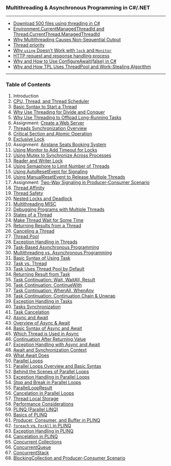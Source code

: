 ### Multithreading & Asynchronous Programming in C#/.NET

---

- [Download 500 files using threading in C#](https://github.com/uwspstar/From-Zero-to-Hero/blob/main/C%23.NET/Multithreading%20%26%20Asynchronous%20Programming/Download%20500%20files%20using%20threading%20in%20C%23.md)
- [Environment.CurrentManagedThreadId and Thread.CurrentThread.ManagedThreadId](https://github.com/uwspstar/From-Zero-to-Hero/blob/main/C%23.NET/Multithreading%20%26%20Asynchronous%20Programming/Environment.CurrentManagedThreadId%20vs%20Thread.CurrentThread.ManagedThreadId.md)
- [Why Multithreading Causes Non-Sequential Output](https://github.com/uwspstar/From-Zero-to-Hero/blob/main/C%23.NET/Multithreading%20%26%20Asynchronous%20Programming/Why%20Multithreading%20Causes%20Non-Sequential%20Output.md)
- [Thread priority](https://github.com/uwspstar/From-Zero-to-Hero/blob/main/C%23.NET/Multithreading%20%26%20Asynchronous%20Programming/Thread%20priority.md)
- [Why `using` Doesn’t Work with `lock` and `Monitor`](https://github.com/uwspstar/From-Zero-to-Hero/blob/main/C%23.NET/Multithreading%20%26%20Asynchronous%20Programming/Why%20%60using%60%20Doesn%E2%80%99t%20Work%20with%20%60lock%60%20and%20%60Monitor%60.md)
- [HTTP request and response handling process](https://github.com/uwspstar/From-Zero-to-Hero/blob/main/C%23.NET/Multithreading%20%26%20Asynchronous%20Programming/HTTP%20request%20and%20response%20handling%20process.md)
- [Why and How to Use ConfigureAwait(false) in C#](https://github.com/uwspstar/From-Zero-to-Hero/blob/main/C%23.NET/Multithreading%20%26%20Asynchronous%20Programming/Why%20and%20How%20to%20Use%20%60ConfigureAwait(false)%60%20in%20C%23.md)
- [Why and How TPL Uses ThreadPool and Work-Stealing Algorithm](https://github.com/uwspstar/From-Zero-to-Hero/blob/main/C%23.NET/Multithreading%20%26%20Asynchronous%20Programming/Why%20and%20How%20TPL%20Uses%20ThreadPool%20and%20Work-Stealing%20Algorithm.md)


---

### Table of Contents

1. Introduction
2. [CPU, Thread, and Thread Scheduler](https://github.com/uwspstar/From-Zero-to-Hero/blob/main/C%23.NET/Multithreading%20%26%20Asynchronous%20Programming/002.%20CPU%2C%20Thread%2C%20and%20Thread%20Scheduler%20in%20C%23.md)
3. [Basic Syntax to Start a Thread](https://github.com/uwspstar/From-Zero-to-Hero/blob/main/C%23.NET/Multithreading%20%26%20Asynchronous%20Programming/003.%20Basic%20Syntax%20to%20Start%20a%20Thread%20in%20C%23.md)
4. [Why Use Threading for Divide and Conquer](https://github.com/uwspstar/From-Zero-to-Hero/blob/main/C%23.NET/Multithreading%20&%20Asynchronous%20Programming/004.%20Why%20Use%20Threading%20for%20Divide%20and%20Conquer%20in%20C%23.md)
5. [Why Use Threading to Offload Long-Running Tasks](https://github.com/uwspstar/From-Zero-to-Hero/blob/main/C%23.NET/Multithreading%20%26%20Asynchronous%20Programming/005.%20Why%20Use%20Threading%20to%20Offload%20Long-Running%20Tasks%20in%20C%23.md)
6. Assignment: [Create a Web Server](https://github.com/uwspstar/From-Zero-to-Hero/blob/main/C%23.NET/Multithreading%20%26%20Asynchronous%20Programming/006.%20Create%20a%20Web%20Server.md)
7. [Threads Synchronization Overview](https://github.com/uwspstar/From-Zero-to-Hero/blob/main/C%23.NET/Multithreading%20%26%20Asynchronous%20Programming/007.%20Overview%20of%20Thread%20Synchronization.md)
8. [Critical Section and Atomic Operation](https://github.com/uwspstar/From-Zero-to-Hero/blob/main/C%23.NET/Multithreading%20%26%20Asynchronous%20Programming/008.%20Critical%20Section.md)
9. [Exclusive Lock](https://github.com/uwspstar/From-Zero-to-Hero/blob/main/C%23.NET/Multithreading%20%26%20Asynchronous%20Programming/009.%20Exclusive%20Lock.md)
10. Assignment: [Airplane Seats Booking System](https://github.com/uwspstar/From-Zero-to-Hero/blob/main/C%23.NET/Multithreading%20%26%20Asynchronous%20Programming/010.%20Airplane%20Seats%20Booking%20System.md)
11. [Using Monitor to Add Timeout for Locks](https://github.com/uwspstar/From-Zero-to-Hero/blob/main/C%23.NET/Multithreading%20%26%20Asynchronous%20Programming/011.%20Using%20%60Monitor%60%20to%20Add%20Timeout%20for%20Locks.md)
12. [Using Mutex to Synchronize Across Processes](https://github.com/uwspstar/From-Zero-to-Hero/blob/main/C%23.NET/Multithreading%20%26%20Asynchronous%20Programming/012.%20Using%20%60Mutex%60%20to%20Synchronize%20Across%20Processes.md)
13. [Reader and Writer Lock](https://github.com/uwspstar/From-Zero-to-Hero/blob/main/C%23.NET/Multithreading%20%26%20Asynchronous%20Programming/013.%20Reader-Writer%20Lock.md)
14. [Using Semaphore to Limit Number of Threads](https://github.com/uwspstar/From-Zero-to-Hero/blob/main/C%23.NET/Multithreading%20%26%20Asynchronous%20Programming/014.%20Using%20%60Semaphore%60%20to%20Limit%20the%20Number%20of%20Threads.md)
15. [Using AutoResetEvent for Signaling](https://github.com/uwspstar/From-Zero-to-Hero/blob/main/C%23.NET/Multithreading%20%26%20Asynchronous%20Programming/015.%20Using%20%60AutoResetEvent%60%20for%20Signaling.md)
16. [Using ManualResetEvent to Release Multiple Threads](https://github.com/uwspstar/From-Zero-to-Hero/blob/main/C%23.NET/Multithreading%20%26%20Asynchronous%20Programming/016.%20Using%20%60ManualResetEvent%60%20to%20Release%20Multiple%20Threads.md)
17. Assignment: [Two-Way Signaling in Producer-Consumer Scenario](https://github.com/uwspstar/From-Zero-to-Hero/blob/main/C%23.NET/Multithreading%20%26%20Asynchronous%20Programming/017.%20Two-Way%20Signaling%20in%20Producer-Consumer%20Scenario.md)
18. [Thread Affinity](https://github.com/uwspstar/From-Zero-to-Hero/blob/main/C%23.NET/Multithreading%20%26%20Asynchronous%20Programming/018.%20Thread%20Affinity.md)
19. [Thread Safety](https://github.com/uwspstar/From-Zero-to-Hero/blob/main/C%23.NET/Multithreading%20%26%20Asynchronous%20Programming/019.%20Thread%20Safety.md)
20. [Nested Locks and Deadlock](https://github.com/uwspstar/From-Zero-to-Hero/blob/main/C%23.NET/Multithreading%20%26%20Asynchronous%20Programming/020.%20Nested%20Locks%20and%20Deadlock.md)
21. [Multithreading MISC](https://github.com/uwspstar/From-Zero-to-Hero/blob/main/C%23.NET/Multithreading%20%26%20Asynchronous%20Programming/021.%20Multithreading%20Miscellaneous%20Topics.md)
22. [Debugging Programs with Multiple Threads](https://github.com/uwspstar/From-Zero-to-Hero/blob/main/C%23.NET/Multithreading%20%26%20Asynchronous%20Programming/022.%20Debugging%20Programs%20with%20Multiple%20Threads.md)
23. [States of a Thread](https://github.com/uwspstar/From-Zero-to-Hero/blob/main/C%23.NET/Multithreading%20%26%20Asynchronous%20Programming/023.%20States%20of%20a%20Thread%3A%20Understanding%20Thread%20Lifecycle.md)
24. [Make Thread Wait for Some Time](https://github.com/uwspstar/From-Zero-to-Hero/blob/main/C%23.NET/Multithreading%20%26%20Asynchronous%20Programming/024.%20%60Thread.SpinWait%60%20vs%20%60Thread.Sleep%60%20vs%20%60Thread.SpinUntil%60.md)
25. [Returning Results from a Thread](https://github.com/uwspstar/From-Zero-to-Hero/blob/main/C%23.NET/Multithreading%20&%20Asynchronous%20Programming/025.%20Returning%20Results%20from%20a%20Thread.md)
26. [Canceling a Thread](https://github.com/uwspstar/From-Zero-to-Hero/blob/main/C%23.NET/Multithreading%20%26%20Asynchronous%20Programming/026.%20Canceling%20a%20Thread.md)
27. [Thread Pool](https://github.com/uwspstar/From-Zero-to-Hero/blob/main/C%23.NET/Multithreading%20%26%20Asynchronous%20Programming/027.%20Thread%20Pool.md)
28. [Exception Handling in Threads](https://github.com/uwspstar/From-Zero-to-Hero/blob/main/C%23.NET/Multithreading%20%26%20Asynchronous%20Programming/028.%20Exception%20Handling%20in%20Threads.md)
29. [Task-Based Asynchronous Programming](https://github.com/uwspstar/From-Zero-to-Hero/blob/main/C%23.NET/Multithreading%20&%20Asynchronous%20Programming/029.%20Task-Based%20Asynchronous%20Programming.md)
30. [Multithreading vs. Asynchronous Programming](https://github.com/uwspstar/From-Zero-to-Hero/blob/main/C%23.NET/Multithreading%20%26%20Asynchronous%20Programming/030.%20Multithreading%20vs.%20Asynchronous%20Programming.md)
31. [Basic Syntax of Using Task](https://github.com/uwspstar/From-Zero-to-Hero/blob/main/C%23.NET/Multithreading%20%26%20Asynchronous%20Programming/031.%20Basic%20Syntax%20of%20Using%20Task.md)
32. [Task vs. Thread](https://github.com/uwspstar/From-Zero-to-Hero/blob/main/C%23.NET/Multithreading%20%26%20Asynchronous%20Programming/032.%20Task%20vs.%20Thread.md)
33. [Task Uses Thread Pool by Default](https://github.com/uwspstar/From-Zero-to-Hero/blob/main/C%23.NET/Multithreading%20%26%20Asynchronous%20Programming/033.%20Task%20Uses%20Thread%20Pool%20by%20Default.md)
34. [Returning Result from Task](https://github.com/uwspstar/From-Zero-to-Hero/blob/main/C%23.NET/Multithreading%20%26%20Asynchronous%20Programming/034.%20Returning%20Result%20from%20Task.md)
35. [Task Continuation: Wait, WaitAll, Result](https://github.com/uwspstar/From-Zero-to-Hero/blob/main/C%23.NET/Multithreading%20%26%20Asynchronous%20Programming/035.%20Task%20Continuation%20in%20C%23%3A%20%60Wait%60%2C%20%60WaitAll%60%2C%20%60Result%60.md)
36. [Task Continuation: ContinueWith](https://github.com/uwspstar/From-Zero-to-Hero/blob/main/C%23.NET/Multithreading%20%26%20Asynchronous%20Programming/036.%20Task%20Continuation%3A%20%60ContinueWith%60.md)
37. [Task Continuation: WhenAll, WhenAny](https://github.com/uwspstar/From-Zero-to-Hero/blob/main/C%23.NET/Multithreading%20%26%20Asynchronous%20Programming/037.%20Task%20Continuation%3A%20%60Task.WhenAll%60%20and%20%60Task.WhenAny%60.md)
38. [Task Continuation: Continuation Chain & Unwrap](https://github.com/uwspstar/From-Zero-to-Hero/blob/main/C%23.NET/Multithreading%20%26%20Asynchronous%20Programming/038.%20Continuation%20Chain%20and%20Unwrap.md)
39. [Exception Handling in Tasks](https://github.com/uwspstar/From-Zero-to-Hero/blob/main/C%23.NET/Multithreading%20%26%20Asynchronous%20Programming/039.%20Exception%20Handling%20in%20Tasks%20in%20C%23.md)
40. [Tasks Synchronization](https://github.com/uwspstar/From-Zero-to-Hero/blob/main/C%23.NET/Multithreading%20%26%20Asynchronous%20Programming/040.%20Task%20Synchronization%20in%20C%23.md)
41. [Task Cancelation](https://github.com/uwspstar/From-Zero-to-Hero/blob/main/C%23.NET/Multithreading%20%26%20Asynchronous%20Programming/041.%20Task%20Cancellation%20in%20C%23.md)
42. [Async and Await](https://github.com/uwspstar/From-Zero-to-Hero/blob/main/C%23.NET/Multithreading%20%26%20Asynchronous%20Programming/042.%20Understanding%20%60async%60%20and%20%60await%60%20in%20C%23.md)
43. [Overview of Async & Await](https://github.com/uwspstar/From-Zero-to-Hero/blob/main/C%23.NET/Multithreading%20%26%20Asynchronous%20Programming/043.%20Overview%20of%20Async%20%26%20Await.md)
44. [Basic Syntax of Async and Await](https://github.com/uwspstar/From-Zero-to-Hero/blob/main/C%23.NET/Multithreading%20%26%20Asynchronous%20Programming/044.%20Basic%20Syntax%20of%20Async%20and%20Await.md)
45. [Which Thread is Used in Async](https://github.com/uwspstar/From-Zero-to-Hero/blob/main/C%23.NET/Multithreading%20%26%20Asynchronous%20Programming/045.%20Which%20Thread%20is%20Used%20in%20Async.md)
46. [Continuation After Returning Value](https://github.com/uwspstar/From-Zero-to-Hero/blob/main/C%23.NET/Multithreading%20%26%20Asynchronous%20Programming/046.%20Continuation%20After%20Returning%20Value.md)
47. [Exception Handling with Async and Await](https://github.com/uwspstar/From-Zero-to-Hero/blob/main/C%23.NET/Multithreading%20%26%20Asynchronous%20Programming/047.%20Exception%20Handling%20with%20Async%20and%20Await.md)
48. [Await and Synchronization Context](https://github.com/uwspstar/From-Zero-to-Hero/blob/main/C%23.NET/Multithreading%20%26%20Asynchronous%20Programming/048.%20Await%20and%20Synchronization%20Context.md)
49. [What Await Does](https://github.com/uwspstar/From-Zero-to-Hero/blob/main/C%23.NET/Multithreading%20%26%20Asynchronous%20Programming/049.%20What%20Await%20Does.md)
50. [Parallel Loops](https://github.com/uwspstar/From-Zero-to-Hero/blob/main/C%23.NET/Multithreading%20%26%20Asynchronous%20Programming/050.%20Parallel%20Loops.md)
51. [Parallel Loops Overview and Basic Syntax](https://github.com/uwspstar/From-Zero-to-Hero/blob/main/C%23.NET/Multithreading%20%26%20Asynchronous%20Programming/051.%20Parallel%20Loops%20Overview%20and%20Basic%20Syntax.md)
52. [Behind the Scenes of Parallel Loops](https://github.com/uwspstar/From-Zero-to-Hero/blob/main/C%23.NET/Multithreading%20%26%20Asynchronous%20Programming/052.%20Behind%20the%20Scenes%20of%20Parallel%20Loops.md)
53. [Exception Handling in Parallel Loops](https://github.com/uwspstar/From-Zero-to-Hero/blob/main/C%23.NET/Multithreading%20%26%20Asynchronous%20Programming/053.%20Exception%20Handling%20in%20Parallel%20Loops.md)
54. [Stop and Break in Parallel Loops](https://github.com/uwspstar/From-Zero-to-Hero/blob/main/C%23.NET/Multithreading%20%26%20Asynchronous%20Programming/054.%20Stop%20and%20Break%20in%20Parallel%20Loops.md)
55. [ParallelLoopResult](https://github.com/uwspstar/From-Zero-to-Hero/blob/main/C%23.NET/Multithreading%20%26%20Asynchronous%20Programming/055.%20ParallelLoopResult.md)
56. [Cancelation in Parallel Loops](https://github.com/uwspstar/From-Zero-to-Hero/blob/main/C%23.NET/Multithreading%20%26%20Asynchronous%20Programming/056.%20Cancelation%20in%20Parallel%20Loops.md)
57. [Thread Local Storage](https://github.com/uwspstar/From-Zero-to-Hero/blob/main/C%23.NET/Multithreading%20%26%20Asynchronous%20Programming/057.%20Thread%20Local%20Storage%20(TLS)%20in%20C%23.md)
58. [Performance Considerations](https://github.com/uwspstar/From-Zero-to-Hero/blob/main/C%23.NET/Multithreading%20&%20Asynchronous%20Programming/058.%20Performance%20Considerations%20in%20C%23.md)
59. [PLINQ (Parallel LINQ)](https://github.com/uwspstar/From-Zero-to-Hero/blob/main/C%23.NET/Multithreading%20&%20Asynchronous%20Programming/059.%20PLINQ%20(Parallel%20LINQ)%20in%20C%23.md)
60. [Basics of PLINQ](https://github.com/uwspstar/From-Zero-to-Hero/blob/main/C%23.NET/Multithreading%20%26%20Asynchronous%20Programming/060.%20Basics%20of%20PLINQ.md)
61. [Producer, Consumer, and Buffer in PLINQ](https://github.com/uwspstar/From-Zero-to-Hero/blob/main/C%23.NET/Multithreading%20%26%20Asynchronous%20Programming/061.%20Producer%2C%20Consumer%2C%20and%20Buffer%20in%20PLINQ.md)
62. [`foreach` vs. `ForAll` in PLINQ](https://github.com/uwspstar/From-Zero-to-Hero/blob/main/C%23.NET/Multithreading%20%26%20Asynchronous%20Programming/062.%20%60foreach%60%20vs.%20%60ForAll%60%20in%20PLINQ.md)
63. [Exception Handling in PLINQ](https://github.com/uwspstar/From-Zero-to-Hero/blob/main/C%23.NET/Multithreading%20%26%20Asynchronous%20Programming/063.%20Exception%20Handling%20in%20PLINQ.md)
64. [Cancelation in PLINQ](https://github.com/uwspstar/From-Zero-to-Hero/blob/main/C%23.NET/Multithreading%20%26%20Asynchronous%20Programming/064.%20Cancelation%20in%20PLINQ.md)
65. [Concurrent Collections](https://github.com/uwspstar/From-Zero-to-Hero/blob/main/C%23.NET/Multithreading%20%26%20Asynchronous%20Programming/065.%20Concurrent%20Collections.md)
66. [ConcurrentQueue](https://github.com/uwspstar/From-Zero-to-Hero/blob/main/C%23.NET/Multithreading%20%26%20Asynchronous%20Programming/066.%20ConcurrentQueue%20in%20C%23.md)
67. [ConcurrentStack](https://github.com/uwspstar/From-Zero-to-Hero/blob/main/C%23.NET/Multithreading%20%26%20Asynchronous%20Programming/067.%20ConcurrentStack.md)
68. [BlockingCollection and Producer-Consumer Scenario](https://github.com/uwspstar/From-Zero-to-Hero/blob/main/C%23.NET/Multithreading%20%26%20Asynchronous%20Programming/068.%20BlockingCollection%20and%20Producer-Consumer%20Scenario.md)
